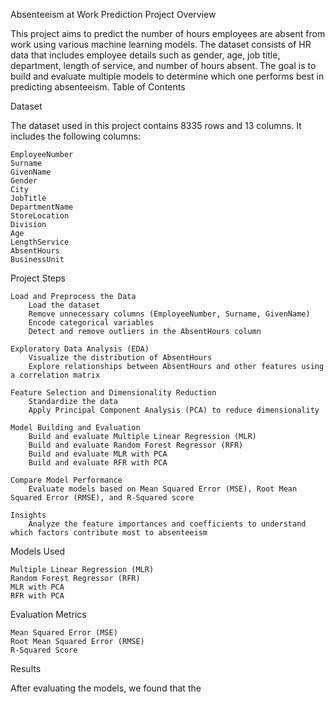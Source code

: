 Absenteeism at Work Prediction
Project Overview

This project aims to predict the number of hours employees are absent from work using various machine learning models. The dataset consists of HR data that includes employee details such as gender, age, job title, department, length of service, and number of hours absent. The goal is to build and evaluate multiple models to determine which one performs best in predicting absenteeism.
Table of Contents


Dataset

The dataset used in this project contains 8335 rows and 13 columns. It includes the following columns:

    EmployeeNumber
    Surname
    GivenName
    Gender
    City
    JobTitle
    DepartmentName
    StoreLocation
    Division
    Age
    LengthService
    AbsentHours
    BusinessUnit

Project Steps

    Load and Preprocess the Data
        Load the dataset
        Remove unnecessary columns (EmployeeNumber, Surname, GivenName)
        Encode categorical variables
        Detect and remove outliers in the AbsentHours column

    Exploratory Data Analysis (EDA)
        Visualize the distribution of AbsentHours
        Explore relationships between AbsentHours and other features using a correlation matrix

    Feature Selection and Dimensionality Reduction
        Standardize the data
        Apply Principal Component Analysis (PCA) to reduce dimensionality

    Model Building and Evaluation
        Build and evaluate Multiple Linear Regression (MLR)
        Build and evaluate Random Forest Regressor (RFR)
        Build and evaluate MLR with PCA
        Build and evaluate RFR with PCA

    Compare Model Performance
        Evaluate models based on Mean Squared Error (MSE), Root Mean Squared Error (RMSE), and R-Squared score

    Insights
        Analyze the feature importances and coefficients to understand which factors contribute most to absenteeism

Models Used

    Multiple Linear Regression (MLR)
    Random Forest Regressor (RFR)
    MLR with PCA
    RFR with PCA

Evaluation Metrics

    Mean Squared Error (MSE)
    Root Mean Squared Error (RMSE)
    R-Squared Score

Results

After evaluating the models, we found that the 
